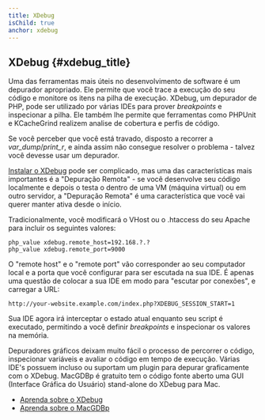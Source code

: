 ```yaml
---
title: XDebug
isChild: true
anchor: xdebug
---
```


## XDebug {#xdebug_title}

Uma das ferramentas mais úteis no desenvolvimento de software é um depurador apropriado. Ele permite que você trace a
execução do seu código e monitore os itens na pilha de execução. XDebug, um depurador de PHP, pode ser utilizado por
várias IDEs para prover *breakpoints* e inspecionar a pilha. Ele também lhe permite que ferramentas como PHPUnit e
KCacheGrind realizem analise de cobertura e perfis de código.

Se você perceber que você está travado, disposto a recorrer a *var_dump*/*print_r*, e ainda assim não consegue resolver
o problema - talvez você devesse usar um depurador.

[Instalar o XDebug][xdebug-install] pode ser complicado, mas uma das características mais importantes é a "Depuração
Remota" - se você desenvolve seu código localmente e depois o testa o dentro de uma VM (máquina virtual) ou em outro
servidor, a "Depuração Remota" é uma característica que você vai querer manter ativa desde o início.

Tradicionalmente, você modificará o VHost ou o .htaccess do seu Apache para incluir os seguintes valores:

    php_value xdebug.remote_host=192.168.?.?
    php_value xdebug.remote_port=9000

O "remote host" e o "remote port" vão corresponder ao seu computador local e a porta que você configurar para ser
escutada na sua IDE. É apenas uma questão de colocar a sua IDE em modo para "escutar por conexões", e carregar a URL:

    http://your-website.example.com/index.php?XDEBUG_SESSION_START=1

Sua IDE agora irá interceptar o estado atual enquanto seu script é executado, permitindo a você definir *breakpoints*
e inspecionar os valores na memória.

Depuradores gráficos deixam muito fácil o processo de percorrer o código, inspecionar variáveis e avaliar o código em
tempo de execução. Várias IDE's possuem incluso ou suportam um plugin para depurar graficamente com o XDebug. MacGDBp é gratuito tem o código fonte aberto uma GUI (Interface Gráfica do Usuário) stand-alone do XDebug para Mac.

 * [Aprenda sobre o XDebug][xdebug-docs]
 * [Aprenda sobre o MacGDBp][macgdbp-install]

[xdebug-docs]: http://xdebug.org/docs/
[xdebug-install]: http://xdebug.org/docs/install
[macgdbp-install]: http://www.bluestatic.org/software/macgdbp/
